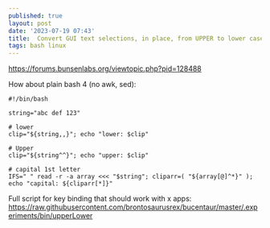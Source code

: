 ```yaml
---
published: true
layout: post
date: '2023-07-19 07:43'
title:  Convert GUI text selections, in place, from UPPER to lower case, etc
tags: bash linux 
---
```

<https://forums.bunsenlabs.org/viewtopic.php?pid=128488>

How about plain bash 4 (no awk, sed):

    #!/bin/bash

    string="abc def 123"

    # lower
    clip="${string,,}"; echo "lower: $clip"

    # Upper
    clip="${string^^}"; echo "upper: $clip"

    # capital 1st letter
    IFS=" " read -r -a array <<< "$string"; cliparr=( "${array[@]^*}" ); echo "capital: ${cliparr[*]}"

Full script for key binding that should work with x apps:
<https://raw.githubusercontent.com/brontosaurusrex/bucentaur/master/.experiments/bin/upperLower>

